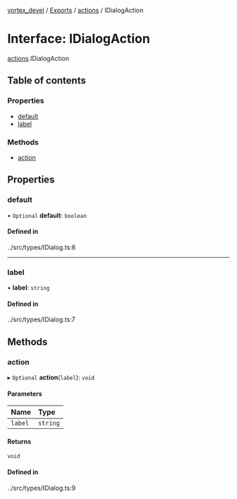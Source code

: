 [vortex_devel](../README.md) / [Exports](../modules.md) / [actions](../modules/actions.md) / IDialogAction

# Interface: IDialogAction

[actions](../modules/actions.md).IDialogAction

## Table of contents

### Properties

- [default](actions.IDialogAction.md#default)
- [label](actions.IDialogAction.md#label)

### Methods

- [action](actions.IDialogAction.md#action)

## Properties

### default

• `Optional` **default**: `boolean`

#### Defined in

../src/types/IDialog.ts:8

___

### label

• **label**: `string`

#### Defined in

../src/types/IDialog.ts:7

## Methods

### action

▸ `Optional` **action**(`label`): `void`

#### Parameters

| Name | Type |
| :------ | :------ |
| `label` | `string` |

#### Returns

`void`

#### Defined in

../src/types/IDialog.ts:9
